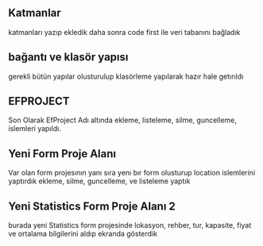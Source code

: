 ## **Katmanlar**
katmanları yazıp ekledik daha sonra code first ile veri tabanını bağladık
## **bağantı ve klasör yapısı**
gerekli bütün yapılar olusturulup klasörleme yapılarak hazır hale getırıldı
## **EFPROJECT**
Son Olarak EfProject Adı altında ekleme, listeleme, silme, guncelleme, islemleri yapıldı.
## **Yeni Form Proje Alanı**
Var olan form projesının yanı sıra yenı bır form olusturup location islemlerini yaptırdık ekleme, silme, guncelleme, ve listeleme yaptık
## **Yeni Statistics Form Proje Alanı 2**
burada yeni Statistics form projesinde lokasyon, rehber, tur, kapasite, fiyat ve ortalama bilgilerini aldıp ekranda gösterdik
